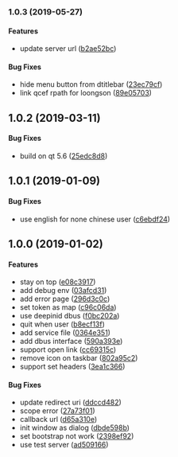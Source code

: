 <a name="1.0.3"></a>
### 1.0.3 (2019-05-27)


#### Features

*   update server url ([b2ae52bc](b2ae52bc))

#### Bug Fixes

*   hide menu button from dtitlebar ([23ec79cf](23ec79cf))
*   link qcef rpath for loongson ([89e05703](89e05703))



<a name="1.0.2"></a>
## 1.0.2 (2019-03-11)


#### Bug Fixes

*   build on qt 5.6 ([25edc8d8](25edc8d8))



<a name="1.0.1"></a>
## 1.0.1 (2019-01-09)


#### Bug Fixes

*   use english for none chinese user ([c6ebdf24](c6ebdf24))



<a name="1.0.0"></a>
## 1.0.0 (2019-01-02)


#### Features

*   stay on top ([e08c3917](e08c3917))
*   add debug env ([03afcd31](03afcd31))
*   add error page ([296d3c0c](296d3c0c))
*   set token as map ([c96c06da](c96c06da))
*   use deepinid dbus ([f0bc202a](f0bc202a))
*   quit when user ([b8ecf13f](b8ecf13f))
*   add service file ([0364e351](0364e351))
*   add dbus interface ([590a393e](590a393e))
*   support open link ([cc69315c](cc69315c))
*   remove icon on taskbar ([802a95c2](802a95c2))
*   support set headers ([3ea1c366](3ea1c366))

#### Bug Fixes

*   update redirect uri ([ddccd482](ddccd482))
*   scope error ([27a73f01](27a73f01))
*   callback url ([d65a310e](d65a310e))
*   init window as dialog ([dbde598b](dbde598b))
*   set bootstrap not work ([2398ef92](2398ef92))
*   use test server ([ad509166](ad509166))



